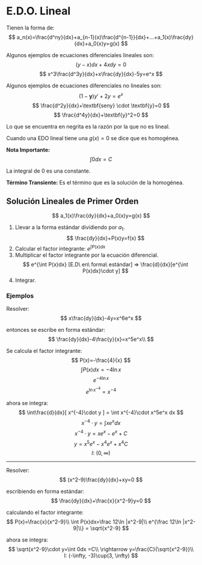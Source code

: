 # E.D.O. Lineal
Tienen la forma de: 
$$
a_n(x)=\frac{d^ny}{dx}+a_{n-1}(x)\frac{d^{n-1}}{dx}+...+a_1(x)\frac{dy}{dx}+a_0(x)y=g(x)
$$

Algunos ejemplos de ecuaciones diferenciales lineales son:
$$
(y-x)dx + 4xdy = 0
$$
$$
x^3\frac{d^3y}{dx}+x\frac{dy}{dx}-5y=e^x
$$

Algunos ejemplos de ecuaciones diferenciales no lineales son:
$$
(1-\textbf{y})y'+2y=e^x
$$
$$
\frac{d^2y}{dx}+\textbf{seny} \cdot \textbf{y}=0
$$
$$
\frac{d^4y}{dx}+\textbf{y}^2=0
$$

Lo que se encuentra en negrita es la razón por la que no es lineal.

Cuando una EDO lineal tiene una $g(x)=0$ se dice que es homogénea.

**Nota Importante:**
$$
\int 0dx=C
$$

La integral de 0 es una constante.

**Término Transiente:** Es el término que es la solución de la homogénea.

## Solución Lineales de Primer Orden
$$
a_1(x)\frac{dy}{dx}+a_0(x)y=g(x)
$$
1. Llevar a la forma estándar dividiendo por $a_1$.
$$
\frac{dy}{dx}+P(x)y=f(x)
$$
2. Calcular el factor integrante: $e^{\int P(x)dx}$
3. Multiplicar el factor integrante por la ecuación diferencial.
$$
e^{\int P(x)dx} [E.D\ en\ forma\ estándar] => \frac{d}{dx}[e^{\int P(x)dx}\cdot y] 
$$
4. Integrar.

### Ejemplos
Resolver:
$$
x\frac{dy}{dx}-4y=x^6e^x
$$

entonces se escribe en forma estándar:
$$
\frac{dy}{dx}-4\frac{y}{x}=x^5e^x\\
$$

Se calcula el factor integrante:
$$
P(x)=-\frac{4}{x}
$$
$$
\int P(x)dx=-4\ln x
$$
$$
e^{-4\ln x}
$$
$$
e^{\ln x^{-4}} = x^{-4}
$$

ahora se integra:
$$
\int\frac{d}{dx}[ x^{-4}\cdot y ] = \int x^{-4}\cdot x^5e^x dx
$$
$$
x^{-4}\cdot y=\int xe^x dx
$$
$$
x^{-4}\cdot y=xe^x-e^x+C
$$
$$
y=x^5e^x-x^4e^x+x^4C
$$
$$
I:\ (0,\infty)
$$

---
Resolver: 
$$
(x^2-9)\frac{dy}{dx}+xy=0
$$

escribiendo en forma estándar:
$$
\frac{dy}{dx}+\frac{x}{x^2-9}y=0
$$

calculando el factor integrante:
$$
P(x)=\frac{x}{x^2-9}\\
\int P(x)dx=\frac 12\ln |x^2-9|\\
e^{\frac 12\ln |x^2-9|\\} = \sqrt{x^2-9}
$$

ahora se integra:
$$
\sqrt{x^2-9}\cdot y=\int 0dx =C\\
\rightarrow y=\frac{C}{\sqrt{x^2-9}}\\
I: (-\infty, -3)\cup(3, \infty)
$$

